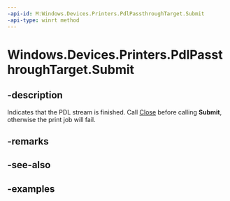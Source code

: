 ```yaml
---
-api-id: M:Windows.Devices.Printers.PdlPassthroughTarget.Submit
-api-type: winrt method
---
```


# Windows.Devices.Printers.PdlPassthroughTarget.Submit

<!--
public void Submit ();
-->


## -description

Indicates that the PDL stream is finished. Call [Close](./pdlpassthroughtarget_close_811482585.md) before calling **Submit**, otherwise the print job will fail.

## -remarks

## -see-also

## -examples
